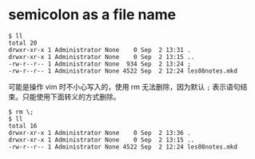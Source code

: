 # semicolon as a file name

    $ ll
    total 20
    drwxr-xr-x 1 Administrator None    0 Sep  2 13:31 .
    drwxr-xr-x 1 Administrator None    0 Sep  2 13:15 ..
    -rw-r--r-- 1 Administrator None  934 Sep  2 13:24 ;
    -rw-r--r-- 1 Administrator None 4522 Sep  2 12:24 les08notes.mkd

可能是操作 vim 时不小心写入的，使用 rm 无法删除，因为默认 `;` 表示语句结束。只能使用下面转义的方式删除。

    $ rm \;
    $ ll
    total 16
    drwxr-xr-x 1 Administrator None    0 Sep  2 13:36 .
    drwxr-xr-x 1 Administrator None    0 Sep  2 13:15 ..
    -rw-r--r-- 1 Administrator None 4522 Sep  2 12:24 les08notes.mkd

